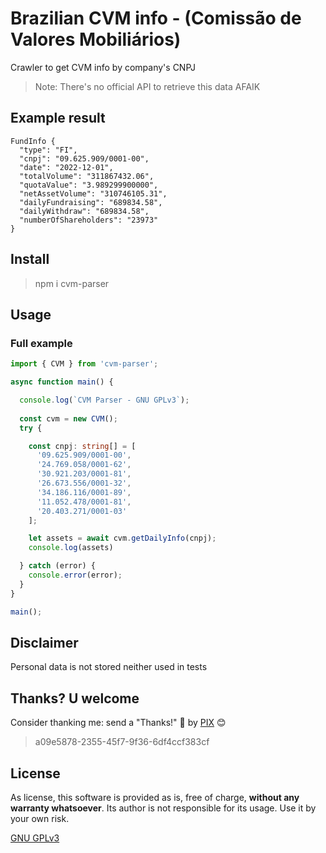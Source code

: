 # Brazilian CVM info - (Comissão de Valores Mobiliários)

Crawler to get CVM info by company's CNPJ

> Note: There's no official API to retrieve this data AFAIK

## Example result
```JS
FundInfo {
  "type": "FI",
  "cnpj": "09.625.909/0001-00",
  "date": "2022-12-01",
  "totalVolume": "311867432.06",
  "quotaValue": "3.989299900000",
  "netAssetVolume": "310746105.31",
  "dailyFundraising": "689834.58",
  "dailyWithdraw": "689834.58",
  "numberOfShareholders": "23973"
}
``` 

## Install
> npm i cvm-parser

## Usage

### Full example
```Typescript
import { CVM } from 'cvm-parser';

async function main() {

  console.log(`CVM Parser - GNU GPLv3`);
  
  const cvm = new CVM();
  try {

    const cnpj: string[] = [
      '09.625.909/0001-00',
      '24.769.058/0001-62',
      '30.921.203/0001-81',
      '26.673.556/0001-32',
      '34.186.116/0001-89',
      '11.052.478/0001-81',
      '20.403.271/0001-03'
    ];

    let assets = await cvm.getDailyInfo(cnpj);
    console.log(assets)

  } catch (error) {
    console.error(error);
  }
}

main();
```

## Disclaimer
Personal data is not stored neither used in tests

## Thanks? U welcome
Consider thanking me: send a "Thanks!" 👋 by [PIX](https://www.bcb.gov.br/en/financialstability/pix_en) 😊
> a09e5878-2355-45f7-9f36-6df4ccf383cf

## License
As license, this software is provided as is, free of charge, **without any warranty whatsoever**. Its author is not responsible for its usage. Use it by your own risk.

[GNU GPLv3](https://choosealicense.com/licenses/gpl-3.0/)
